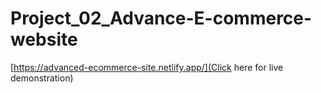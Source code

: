 # Project_02_Advance-E-commerce-website
[https://advanced-ecommerce-site.netlify.app/](Click here for live demonstration)
